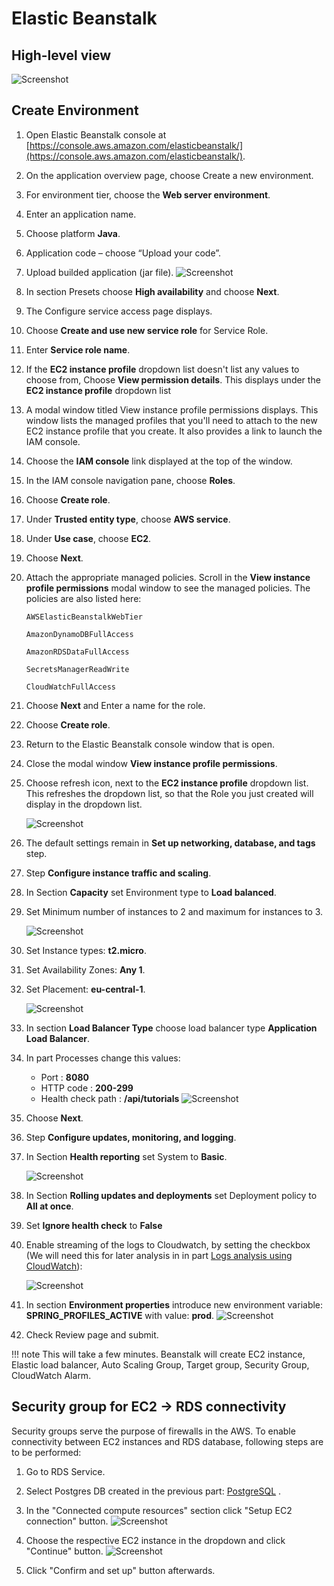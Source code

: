 # Elastic Beanstalk

High-level view
-------------------------
![Screenshot](../../img/postgreSQL_diagram_step_5_beanstalk-Page-1.drawio.svg)

Create Environment
-------------------------
1. Open Elastic Beanstalk console at [https://console.aws.amazon.com/elasticbeanstalk/](https://console.aws.amazon.com/elasticbeanstalk/).
2. On the application overview page, choose Create a new environment.
3. For environment tier, choose the **Web server environment**.
4. Enter an application name.
5. Choose platform **Java**. 
6. Application code – choose “Upload your code”.
7. Upload builded application (jar file). 
![Screenshot](../../img/4_beanstalk_platform.PNG)
8. In section Presets choose **High availability** and choose **Next**.
9. The Configure service access page displays.
10. Choose **Create and use new service role** for Service Role.
11. Enter **Service role name**.
12. If the **EC2 instance profile** dropdown list doesn't list any values to choose from, 
	Choose **View permission details**. This displays under the **EC2 instance profile** dropdown list
13. A modal window titled View instance profile permissions displays. This window lists the managed profiles that you'll need to 
	attach to the new EC2 instance profile that you create. It also provides a link to launch the IAM console.
14. Choose the **IAM console** link displayed at the top of the window.
15. In the IAM console navigation pane, choose **Roles**.
16. Choose **Create role**.
17. Under **Trusted entity type**, choose **AWS service**.
18. Under **Use case**, choose **EC2**.
19. Choose **Next**.
20. Attach the appropriate managed policies. Scroll in the **View instance profile permissions** modal window to see the managed policies. 
	The policies are also listed here:
	
		AWSElasticBeanstalkWebTier

		AmazonDynamoDBFullAccess

		AmazonRDSDataFullAccess
		
		SecretsManagerReadWrite
		
		CloudWatchFullAccess
		
21. Choose **Next** and Enter a name for the role.
22. Choose **Create role**.
23. Return to the Elastic Beanstalk console window that is open.
24. Close the modal window **View instance profile permissions**.
25. Choose refresh icon, next to the **EC2 instance profile** dropdown list.
	This refreshes the dropdown list, so that the Role you just created will display in the dropdown list.
	
	![Screenshot](../../img/beastalk_configure_service_access.png)

26. The default settings remain in  **Set up networking, database, and tags** step.
27. Step **Configure instance traffic and scaling**.
28. In Section **Capacity** set Environment type to **Load balanced**.
29. Set Minimum number of instances to 2 and maximum for instances to 3.

	![Screenshot](../../img/capacity_new.png)

30. Set Instance types: **t2.micro**.
31. Set Availability Zones: **Any 1**.
32. Set Placement: **eu-central-1**.

	![Screenshot](../../img/beanstalk_instance_types.png)
	
33. In section **Load Balancer Type** choose load balancer type **Application Load Balancer**.
34. In part Processes change this values:
	- Port      : **8080**
	- HTTP code : **200-299**
	- Health check path : **/api/tutorials**
![Screenshot](../../img/processes.png)	

35. Choose **Next**.
36. Step **Configure updates, monitoring, and logging**.
37. In Section **Health reporting** set System to **Basic**.

	![Screenshot](../../img/beanstalk_health2.png)	

38. In Section **Rolling updates and deployments** set Deployment policy to **All at once**.
39. Set **Ignore health check** to **False**
40. Enable streaming of the logs to Cloudwatch, by setting the checkbox 
	(We will need this for later analysis in in part [Logs analysis using CloudWatch](../part6/#build-client)):
	
	![Screenshot](../../img/18_Cloudwatch.png)
	
41. In section **Environment properties** introduce new environment variable: **SPRING_PROFILES_ACTIVE** with value: **prod**.
		![Screenshot](../../img/17_Env_var.PNG)		

42. Check Review page and submit.


!!! note
	This will take a few minutes. Beanstalk will create EC2 instance, Elastic load balancer, 
	Auto Scaling Group, Target group, Security Group, CloudWatch Alarm.	

Security group for EC2 -> RDS connectivity
-------------------------
Security groups serve the purpose of firewalls in the AWS.
To enable connectivity between EC2 instances and RDS database, following steps are to be performed:

1. Go to RDS Service.

2. Select Postgres DB created in the previous part: [PostgreSQL](../part1/) .

3. In the "Connected compute resources" section click "Setup EC2 connection" button.
![Screenshot](../../img/25_security_group.png)
4. Choose the respective EC2 instance in the dropdown and click "Continue" button.
![Screenshot](../../img/26_security_group_connection_1.png)
5. Click "Confirm and set up" button afterwards.


